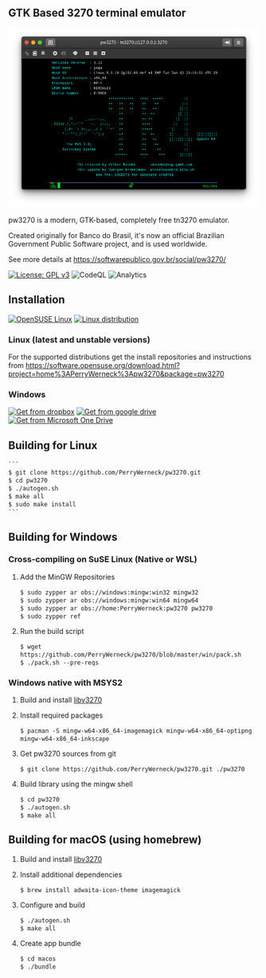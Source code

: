 
## GTK Based 3270 terminal emulator

<img src="https://raw.githubusercontent.com/PerryWerneck/PerryWerneck/master/screenshots/mvs-tk4.png" alt="Screenshot">

pw3270 is a modern, GTK-based, completely free tn3270 emulator. 

Created originally for Banco do Brasil, it's now an official Brazilian Government Public Software project, and is used worldwide. 

See more details at https://softwarepublico.gov.br/social/pw3270/

<!-- https://github.com/igrigorik/ga-beacon -->

[![License: GPL v3](https://img.shields.io/badge/License-GPL%20v3-blue.svg)](https://www.gnu.org/licenses/gpl-3.0)
![CodeQL](https://github.com/PerryWerneck/libv3270/workflows/CodeQL/badge.svg?branch=master)
![Analytics](https://ga-beacon.appspot.com/G-RSMGQ9Q5BG/github/pw3270)

## Installation

[<img src="https://cdn.jsdelivr.net/npm/simple-icons@3.9.0/icons/opensuse.svg" alt="OpenSUSE Linux" height="80px">](https://software.opensuse.org/package/pw3270)
[<img src="https://cdn.jsdelivr.net/npm/simple-icons@3.9.0/icons/linux.svg" alt="Linux distribution" height="80px">](https://software.opensuse.org/download.html?project=home%3APerryWerneck%3Apw3270&package=pw3270)

### Linux (latest and unstable versions)

For the supported distributions get the install repositories and instructions from https://software.opensuse.org/download.html?project=home%3APerryWerneck%3Apw3270&package=pw3270

### Windows

[<img src="https://cdn.jsdelivr.net/npm/simple-icons@3.9.0/icons/dropbox.svg" alt="Get from dropbox" height="80px">](https://www.dropbox.com/sh/2qy3s6b5s4o4bws/AAAubHE8SBG7r6CJSKPflKN0a?dl=0)
[<img src="https://cdn.jsdelivr.net/npm/simple-icons@3.9.0/icons/googledrive.svg" alt="Get from google drive" height="80px">](https://drive.google.com/drive/folders/1tmtKzGujLVvnIV_knWQXl_TBEC3_9ucL?usp=sharing)
[<img src="https://cdn.jsdelivr.net/npm/simple-icons@3.9.0/icons/microsoftonedrive.svg" alt="Get from Microsoft One Drive" height="80px">](https://onedrive.live.com/?id=D8B46DA0372A6F1A%212208&cid=D8B46DA0372A6F1A)

## Building for Linux

	```
	$ git clone https://github.com/PerryWerneck/pw3270.git
	$ cd pw3270
	$ ./autogen.sh
	$ make all
	$ sudo make install
	```

## Building for Windows

### Cross-compiling on SuSE Linux (Native or WSL)

1. Add the MinGW Repositories

	```shell
	$ sudo zypper ar obs://windows:mingw:win32 mingw32
	$ sudo zypper ar obs://windows:mingw:win64 mingw64
	$ sudo zypper ar obs://home:PerryWerneck:pw3270 pw3270
	$ sudo zypper ref
	```

2. Run the build script

	```shell
	$ wget https://github.com/PerryWerneck/pw3270/blob/master/win/pack.sh
	$ ./pack.sh --pre-reqs
	```

### Windows native with MSYS2

1. Build and install [libv3270](../../../libv3270)

2. Install required packages

	```shell
	$ pacman -S mingw-w64-x86_64-imagemagick mingw-w64-x86_64-optipng mingw-w64-x86_64-inkscape
	```

2. Get pw3270 sources from git

	```
	$ git clone https://github.com/PerryWerneck/pw3270.git ./pw3270
	```

3. Build library using the mingw shell

	```
	$ cd pw3270
	$ ./autogen.sh
	$ make all
	```


## Building for macOS (using homebrew)

1. Build and install [libv3270](../../../libv3270)

2. Install additional dependencies

	```shell
	$ brew install adwaita-icon-theme imagemagick
	```

3. Configure and build

	```shell
	$ ./autogen.sh
	$ make all
	````

4. Create app bundle

	```shell
	$ cd macos
	$ ./bundle
	````

